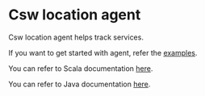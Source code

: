 Csw location agent
==================

Csw location agent helps track services.

If you want to get started with agent, refer the [examples](https://tmtsoftware.github.io/csw-prod/apps/cswlocationagent.html).

You can refer to Scala documentation [here](https://tmtsoftware.github.io/csw-prod/api/scala/index.html).

You can refer to Java documentation [here](https://tmtsoftware.github.io/csw-prod/api/java/?/index.html).
